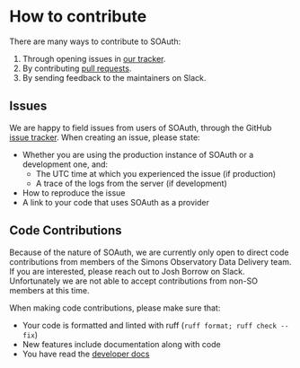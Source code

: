 How to contribute
=================

There are many ways to contribute to SOAuth:

1. Through opening issues in [our tracker](https://github.com/simonsobs/soauth/issues).
2. By contributing [pull requests](https://github.com/simonsobs/soauth/pulls).
3. By sending feedback to the maintainers on Slack.

Issues
------

We are happy to field issues from users of SOAuth, through the GitHub
[issue tracker](https://github.com/simonsobs/soauth/issues). When creating an
issue, please state:

- Whether you are using the production instance of SOAuth or a development one, and:
    - The UTC time at which you experienced the issue (if production)
    - A trace of the logs from the server (if development)
- How to reproduce the issue
- A link to your code that uses SOAuth as a provider

Code Contributions
------------------

Because of the nature of SOAuth, we are currently only open to direct code
contributions from members of the Simons Observatory Data Delivery team. If you
are interested, please reach out to Josh Borrow on Slack. Unfortunately we are
not able to accept contributions from non-SO members at this time.

When making code contributions, please make sure that:

- Your code is formatted and linted with ruff (`ruff format; ruff check --fix`)
- New features include documentation along with code
- You have read the [developer docs](docs/developing.md)